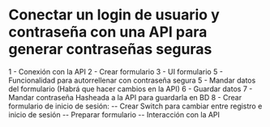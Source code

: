 # Conectar un login de usuario y contraseña con una API para generar contraseñas seguras
1 - Conexión con la API
2 - Crear formulario
3 - UI formulario
5 - Funcionalidad para autorrellenar con contraseña segura
5 - Mandar datos del formulario (Habrá que hacer cambios en la API)
6 - Guardar datos
7 - Mandar contraseña Hasheada a la API para guardarla en BD
8 - Crear formulario de inicio de sesión:
    -- Crear Switch para cambiar entre registro e inicio de sesión
    -- Preparar formulario
    -- Interacción con la API
